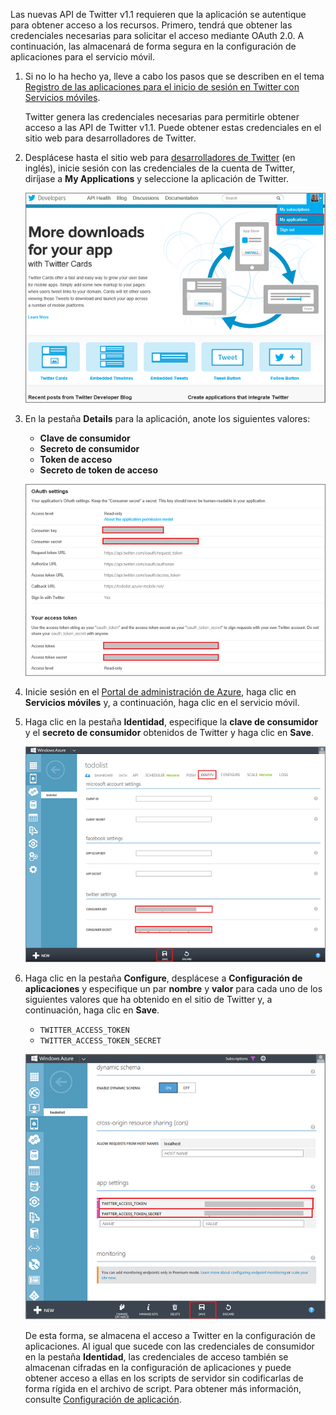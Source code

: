 

Las nuevas API de Twitter v1.1 requieren que la aplicación se autentique para obtener acceso a los recursos. Primero, tendrá que obtener las credenciales necesarias para solicitar el acceso mediante OAuth 2.0. A continuación, las almacenará de forma segura en la configuración de aplicaciones para el servicio móvil.

1.  Si no lo ha hecho ya, lleve a cabo los pasos que se describen en el tema [Registro de las aplicaciones para el inicio de sesión en Twitter con Servicios móviles](/es-es/documentation/articles/mobile-services-how-to-register-twitter-authentication/).

	Twitter genera las credenciales necesarias para permitirle obtener acceso a las API de Twitter v1.1. Puede obtener estas credenciales en el sitio web para desarrolladores de Twitter.

1.  Desplácese hasta el sitio web para [desarrolladores de Twitter](http://go.microsoft.com/fwlink/p/?LinkId=268300) (en inglés), inicie sesión con las credenciales de la cuenta de Twitter, diríjase a **My Applications** y seleccione la aplicación de Twitter.

    ![](./media/mobile-services-register-twitter-access/mobile-twitter-my-apps.png)

2.  En la pestaña **Details** para la aplicación, anote los siguientes valores:

    -   **Clave de consumidor**
    -   **Secreto de consumidor**
    -   **Token de acceso**
    -   **Secreto de token de acceso**

    ![](./media/mobile-services-register-twitter-access/mobile-twitter-app-secrets.png)

3.  Inicie sesión en el [Portal de administración de Azure](https://manage.windowsazure.com/), haga clic en **Servicios móviles** y, a continuación, haga clic en el servicio móvil.

4.  Haga clic en la pestaña **Identidad**, especifique la **clave de consumidor** y el **secreto de consumidor** obtenidos de Twitter y haga clic en **Save**.

    ![](./media/mobile-services-register-twitter-access/mobile-identity-tab-twitter-only.png)

5.  Haga clic en la pestaña **Configure**, desplácese a **Configuración de aplicaciones** y especifique un par **nombre** y **valor** para cada uno de los siguientes valores que ha obtenido en el sitio de Twitter y, a continuación, haga clic en **Save**.

    -   `TWITTER_ACCESS_TOKEN`
    -   `TWITTER_ACCESS_TOKEN_SECRET`

    ![](./media/mobile-services-register-twitter-access/mobile-schedule-job-app-settings.png)

    De esta forma, se almacena el acceso a Twitter en la configuración de aplicaciones. Al igual que sucede con las credenciales de consumidor en la pestaña **Identidad**, las credenciales de acceso también se almacenan cifradas en la configuración de aplicaciones y puede obtener acceso a ellas en los scripts de servidor sin codificarlas de forma rígida en el archivo de script. Para obtener más información, consulte [Configuración de aplicación](http://msdn.microsoft.com/es-es/library/windowsazure/b6bb7d2d-35ae-47eb-a03f-6ee393e170f7).


